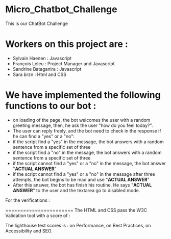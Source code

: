 # Micro_Chatbot_Challenge
This is our ChatBot Challenge

Workers on this project are :
=============================
- Sylvain Haenen : Javascript
- François Leleu : Project Manager and Javascript
- Sandrine Bataganira : Javascript
- Sara brzn : Html and CSS

We have implemented the following functions to our bot :
========================================================
- on loading of the page, the bot welcomes the user with a random greeting message, then, he ask the user "how do you feel today?".
- The user can reply freely, and the bot need to check in the response if he can find a "yes" or a "no":
- if the script find a "yes" in the message, the bot answers with a random sentence from a specific set of three
- if the script find a "no" in the message, the bot answers with a random sentence from a specific set of three
- if the script cannot find a "yes" or a "no" in the message, the bot answer "__ACTUAL ANSWER__"
- if the script cannot find a "yes" or a "no" in the message after three attempts, the bot begins to be mad and use "__ACTUAL ANSWER__"
- After this answer, the bot has finish his routine. He says "__ACTUAL ANSWER__" to the user and the textarea go to disabled mode.

For the verifications :

=======================
The HTML and CSS pass the W3C Validation tool with a score of :

The lighthouse test scores is : on Performance,  on Best Practices, on Accessibility and SEO.